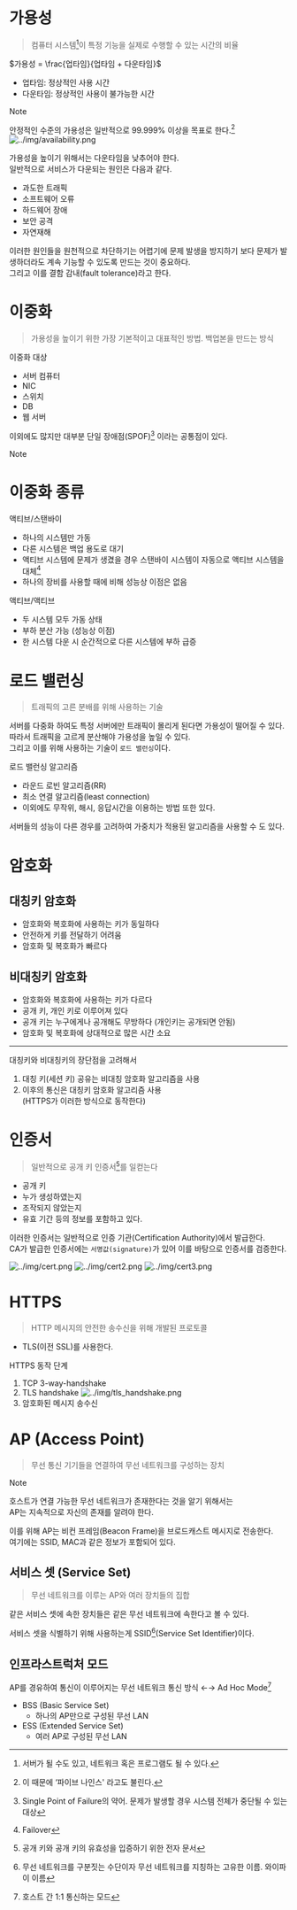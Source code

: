 # 가용성
> 컴퓨터 시스템[^1]이 특정 기능을 실제로 수행할 수 있는 시간의 비율

$가용성 = \frac{업타임}{업타임 + 다운타임}$

- 업타임: 정상적인 사용 시간
- 다운타임: 정상적인 사용이 불가능한 시간

> [!NOTE]
> 
> 안정적인 수준의 가용성은 일반적으로 99.999% 이상을 목표로 한다.[^2]  
> ![../img/availability.png](../img/availability.png)

가용성을 높이기 위해서는 다운타임을 낮추어야 한다.  
일반적으로 서비스가 다운되는 원인은 다음과 같다.  
- 과도한 트래픽
- 소프트웨어 오류
- 하드웨어 장애
- 보안 공격
- 자연재해

이러한 원인들을 원천적으로 차단하기는 어렵기에 문제 발생을 방지하기 보다 문제가 발생하더라도 계속 기능할 수 있도록 만드는 것이 중요하다.  
그리고 이를 결함 감내(fault tolerance)라고 한다.

# 이중화
> 가용성을 높이기 위한 가장 기본적이고 대표적인 방법. 백업본을 만드는 방식

이중화 대상
- 서버 컴퓨터
- NIC
- 스위치
- DB
- 웹 서버

이외에도 많지만 대부분 단일 장애점(SPOF)[^3] 이라는 공통점이 있다.

> [!NOTE]
> # 이중화 종류
> 
> 액티브/스탠바이
> - 하나의 시스템만 가동
> - 다른 시스템은 백업 용도로 대기
> - 액티브 시스템에 문제가 생겼을 경우 스탠바이 시스템이 자동으로 액티브 시스템을 대체[^4]
> - 하나의 장비를 사용할 때에 비해 성능상 이점은 없음
>   
> 액티브/액티브
> - 두 시스템 모두 가동 상태
> - 부하 분산 가능 (성능상 이점)
> - 한 시스템 다운 시 순간적으로 다른 시스템에 부하 급증


# 로드 밸런싱
> 트래픽의 고른 분배를 위해 사용하는 기술

서버를 다중화 하여도 특정 서버에만 트래픽이 몰리게 된다면 가용성이 떨어질 수 있다.  
따라서 트래픽을 고르게 분산해야 가용성을 높일 수 있다.  
그리고 이를 위해 사용하는 기술이 `로드 밸런싱`이다.

로드 밸런싱 알고리즘
- 라운드 로빈 알고리즘(RR)
- 최소 연결 알고리즘(least connection)
- 이외에도 무작위, 해시, 응답시간을 이용하는 방법 또한 있다.

서버들의 성능이 다른 경우를 고려하여 가중치가 적용된 알고리즘을 사용할 수 도 있다.


# 암호화

## 대칭키 암호화

- 암호화와 복호화에 사용하는 키가 동일하다  
- 안전하게 키를 전달하기 어려움
- 암호화 및 복호화가 빠르다

## 비대칭키 암호화

- 암호화와 복호화에 사용하는 키가 다르다
- 공개 키, 개인 키로 이루어져 있다
- 공개 키는 누구에게나 공개해도 무방하다 (개인키는 공개되면 안됨)
- 암호화 및 복호화에 상대적으로 많은 시간 소요

***  
대칭키와 비대칭키의 장단점을 고려해서  
1. 대칭 키(세션 키) 공유는 비대칭 암호화 알고리즘을 사용
2. 이후의 통신은 대칭키 암호화 알고리즘 사용  
(HTTPS가 이러한 방식으로 동작한다)

# 인증서
> 일반적으로 공개 키 인증서[^5]를 일컫는다

- 공개 키
- 누가 생성하였는지
- 조작되지 않았는지
- 유효 기간 등의 정보를 포함하고 있다.

이러한 인증서는 일반적으로 인증 기관(Certification Authority)에서 발급한다.  
CA가 발급한 인증서에는 `서명값(signature)`가 있어 이를 바탕으로 인증서를 검증한다.

![../img/cert.png](../img/cert.png)
![../img/cert2.png](../img/cert2.png)
![../img/cert3.png](../img/cert3.png)

# HTTPS
> HTTP 메시지의 안전한 송수신을 위해 개발된 프로토콜

- TLS(이전 SSL)를 사용한다.

HTTPS 동작 단계
1. TCP 3-way-handshake
2. TLS handshake
	![../img/tls_handshake.png](../img/tls_handshake.png)
3. 암호화된 메시지 송수신

# AP (Access Point)
> 무선 통신 기기들을 연결하여 무선 네트워크를 구성하는 장치

> [!NOTE]
> 
> 호스트가 연결 가능한 무선 네트워크가 존재한다는 것을 알기 위해서는  
> AP는 지속적으로 자신의 존재를 알려야 한다.  
> 
> 이를 위해 AP는 비컨 프레임(Beacon Frame)을 브로드캐스트 메시지로 전송한다.  
> 여기에는 SSID, MAC과 같은 정보가 포함되어 있다.
## 서비스 셋 (Service Set)
> 무선 네트워크를 이루는 AP와 여러 장치들의 집합

같은 서비스 셋에 속한 장치들은 같은 무선 네트워크에 속한다고 볼 수 있다.  

서비스 셋을 식별하기 위해 사용하는게 SSID[^7](Service Set Identifier)이다.

## 인프라스트럭처 모드

AP를 경유하여 통신이 이루어지는 무선 네트워크 통신 방식 ←→ Ad Hoc Mode[^6]

- BSS (Basic Service Set)
	- 하나의 AP만으로 구성된 무선 LAN
- ESS (Extended Service Set)
	- 여러 AP로 구성된 무선 LAN


[^1]: 서버가 될 수도 있고, 네트워크 혹은 프로그램도 될 수 있다.  
[^2]: 이 때문에 ‘파이브 나인스' 라고도 불린다.  
[^3]: Single Point of Failure의 약어. 문제가 발생할 경우 시스템 전체가 중단될 수 있는 대상  
[^4]: Failover  
[^5]: 공개 키와 공개 키의 유효성을 입증하기 위한 전자 문서  
[^6]: 호스트 간 1:1 통신하는 모드  
[^7]: 무선 네트워크를 구분짓는 수단이자 무선 네트워크를 지칭하는 고유한 이름. 와이파이 이름  